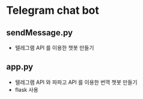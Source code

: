 # Telegram chat bot

## sendMessage.py 

- 텔레그램 API 를 이용한 챗봇 만들기 

## app.py

- 텔레그램 API 와 파파고 API 를 이용한 번역 챗봇 만들기
- flask 사용